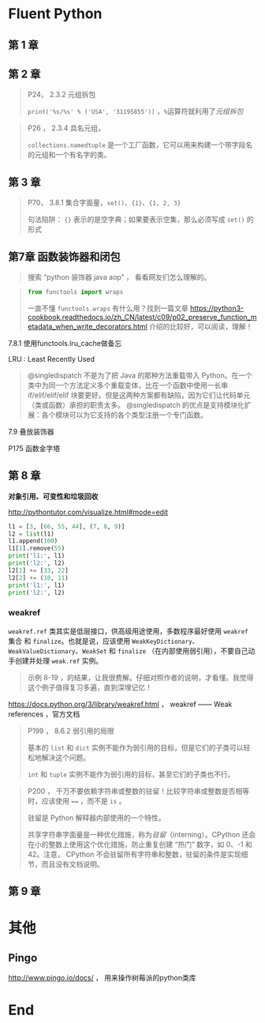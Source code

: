 # Fluent Python

## 第 1 章



## 第 2 章

> P24， 2.3.2  元组拆包
>
> `print('%s/%s' % ('USA', '31195855'))` ，`%`运算符就利用了*元组拆包*

> P26 ， 2.3.4  具名元组，
>
> `collections.namedtuple` 是一个工厂函数，它可以用来构建一个带字段名的元组和一个有名字的类。



## 第 3 章

> P70， 3.8.1 集合字面量，`set()`、`{1}`、`{1, 2, 3}`
>
> 句法陷阱： `{}` 表示的是空字典；如果要表示空集，那么必须写成 `set()` 的形式



## 第7章  函数装饰器和闭包

>  搜索 “python 装饰器 java aop” ， 看看网友们怎么理解的。

> ```python
> from functools import wraps
> ```
> 一直不懂 `functools.wraps` 有什么用？找到一篇文章 https://python3-cookbook.readthedocs.io/zh_CN/latest/c09/p02_preserve_function_metadata_when_write_decorators.html 介绍的比较好，可以阅读，理解！

7.8.1  使用functools.lru_cache做备忘

LRU : Least Recently Used

> @singledispatch  不是为了把 Java 的那种方法重载带入 Python。在一个类中为同一个方法定义多个重载变体，比在一个函数中使用一长串 if/elif/elif/elif 块要更好。但是这两种方案都有缺陷，因为它们让代码单元（类或函数）承担的职责太多。 @singledispatch 的优点是支持模块化扩展：各个模块可以为它支持的各个类型注册一个专门函数。

7.9  叠放装饰器

P175  函数金字塔

## 第 8 章

**对象引用、可变性和垃圾回收**

http://pythontutor.com/visualize.html#mode=edit

```python
l1 = [3, [66, 55, 44], (7, 8, 9)]
l2 = list(l1)
l1.append(100)
l1[1].remove(55)
print('l1:', l1)
print('l2:', l2)
l2[1] += [33, 22]
l2[2] += (10, 11)
print('l1:', l1)
print('l2:', l2)
```

### weakref

`weakref.ref` 类其实是低层接口，供高级用途使用，多数程序最好使用 `weakref` 集合 和 `finalize`。也就是说，应该使用 `WeakKeyDictionary`、`WeakValueDictionary`、`WeakSet` 和 `finalize` （在内部使用弱引用），不要自己动手创建并处理 `weak.ref` 实例。

> 示例 8-19 ，的结果，让我很费解。仔细对照作者的说明，才看懂。我觉得这个例子值得复习多遍，直到深埋记忆！

https://docs.python.org/3/library/weakref.html ， weakref —— Weak references ，官方文档

> P199 ， 8.6.2  弱引用的局限
>
> 基本的 `list` 和 `dict` 实例不能作为弱引用的目标，但是它们的子类可以轻松地解决这个问题。
>
> `int` 和 `tuple` 实例不能作为弱引用的目标，甚至它们的子类也不行。

> P200 ， 千万不要依赖字符串或整数的驻留！比较字符串或整数是否相等时，应该使用 `==` ，而不是 `is` 。
>
> 驻留是 Python 解释器内部使用的一个特性。
>
> 共享字符串字面量是一种优化措施，称为*驻留*（interning）。CPython 还会在小的整数上使用这个优化措施，防止重复创建 “热门” 数字，如 0、-1 和 42。注意， CPython 不会驻留所有字符串和整数，驻留的条件是实现细节，而且没有文档说明。

## 第 9 章



























# 其他

## Pingo

http://www.pingo.io/docs/ ， 用来操作树莓派的python类库





# End
